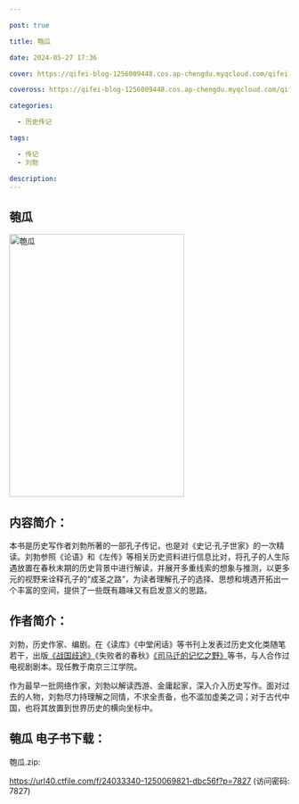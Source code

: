```yaml
---

post: true

title: 匏瓜

date: 2024-05-27 17:36

cover: https://qifei-blog-1256009448.cos.ap-chengdu.myqcloud.com/qifei-blog/6618ab0268eb935713eb04f2.jpg

coveross: https://qifei-blog-1256009448.cos.ap-chengdu.myqcloud.com/qifei-blog/6618ab0268eb935713eb04f2.jpg

categories:

  - 历史传记

tags:

  - 传记
  - 刘勃

description:
---
```


## 匏瓜
<img alt="匏瓜 " class="aligncenter loaded" data-was-processed="true" decoding="async" fetchpriority="high" height="471" src="https://qifei-blog-1256009448.cos.ap-chengdu.myqcloud.com/qifei-blog/6618ab0268eb935713eb04f2.jpg" style="cursor: zoom-in;" width="314"/>

## 内容简介：

本书是历史写作者刘勃所著的一部孔子传记，也是对《史记·孔子世家》的一次精读。刘勃参照《论语》和《左传》等相关历史资料进行信息比对，将孔子的人生际遇放置在春秋末期的历史背景中进行解读，并展开多重线索的想象与推测，以更多元的视野来诠释孔子的“成圣之路”，为读者理解孔子的选择、思想和境遇开拓出一个丰富的空间，提供了一些既有趣味又有启发意义的思路。

## 作者简介：

刘勃，历史作家、编剧。在《读库》《中堂闲话》等书刊上发表过历史文化类随笔若干，出版<a href="https://www.huibooks.com/7361.html">《战国歧途》</a>《失败者的春秋》<a href="https://www.huibooks.com/7387.html">《司马迁的记忆之野》</a>等书，与人合作过电视剧剧本。现任教于南京三江学院。

作为最早一批网络作家，刘勃以解读西游、金庸起家，深入介入历史写作。面对过去的人物，刘勃尽力持理解之同情，不求全责备，也不滥加虚美之词；对于古代中国，也将其放置到世界历史的横向坐标中。

## 匏瓜 电子书下载：
匏瓜.zip: 

https://url40.ctfile.com/f/24033340-1250069821-dbc56f?p=7827 (访问密码: 7827)
